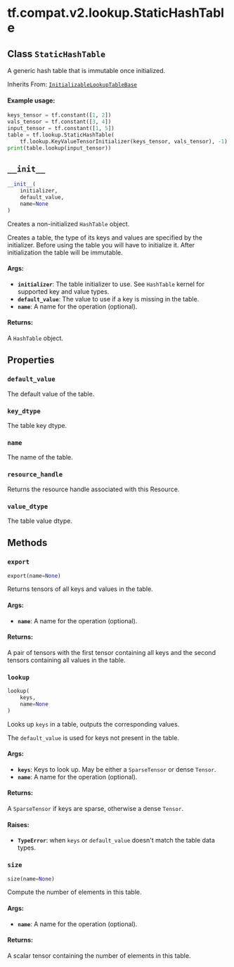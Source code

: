 <div itemscope itemtype="http://developers.google.com/ReferenceObject">
<meta itemprop="name" content="tf.compat.v2.lookup.StaticHashTable" />
<meta itemprop="path" content="Stable" />
<meta itemprop="property" content="default_value"/>
<meta itemprop="property" content="key_dtype"/>
<meta itemprop="property" content="name"/>
<meta itemprop="property" content="resource_handle"/>
<meta itemprop="property" content="value_dtype"/>
<meta itemprop="property" content="__init__"/>
<meta itemprop="property" content="export"/>
<meta itemprop="property" content="lookup"/>
<meta itemprop="property" content="size"/>
</div>

# tf.compat.v2.lookup.StaticHashTable

## Class `StaticHashTable`

A generic hash table that is immutable once initialized.

Inherits From: [`InitializableLookupTableBase`](../../../../tf/contrib/lookup/InitializableLookupTableBase.md)

<!-- Placeholder for "Used in" -->


#### Example usage:



```python
keys_tensor = tf.constant([1, 2])
vals_tensor = tf.constant([3, 4])
input_tensor = tf.constant([1, 5])
table = tf.lookup.StaticHashTable(
    tf.lookup.KeyValueTensorInitializer(keys_tensor, vals_tensor), -1)
print(table.lookup(input_tensor))
```

<h2 id="__init__"><code>__init__</code></h2>

``` python
__init__(
    initializer,
    default_value,
    name=None
)
```

Creates a non-initialized `HashTable` object.

Creates a table, the type of its keys and values are specified by the
initializer.
Before using the table you will have to initialize it. After initialization
the table will be immutable.

#### Args:


* <b>`initializer`</b>: The table initializer to use. See `HashTable` kernel for
  supported key and value types.
* <b>`default_value`</b>: The value to use if a key is missing in the table.
* <b>`name`</b>: A name for the operation (optional).


#### Returns:

A `HashTable` object.




## Properties

<h3 id="default_value"><code>default_value</code></h3>

The default value of the table.


<h3 id="key_dtype"><code>key_dtype</code></h3>

The table key dtype.


<h3 id="name"><code>name</code></h3>

The name of the table.


<h3 id="resource_handle"><code>resource_handle</code></h3>

Returns the resource handle associated with this Resource.


<h3 id="value_dtype"><code>value_dtype</code></h3>

The table value dtype.




## Methods

<h3 id="export"><code>export</code></h3>

``` python
export(name=None)
```

Returns tensors of all keys and values in the table.


#### Args:


* <b>`name`</b>: A name for the operation (optional).


#### Returns:

A pair of tensors with the first tensor containing all keys and the
  second tensors containing all values in the table.


<h3 id="lookup"><code>lookup</code></h3>

``` python
lookup(
    keys,
    name=None
)
```

Looks up `keys` in a table, outputs the corresponding values.

The `default_value` is used for keys not present in the table.

#### Args:


* <b>`keys`</b>: Keys to look up. May be either a `SparseTensor` or dense `Tensor`.
* <b>`name`</b>: A name for the operation (optional).


#### Returns:

A `SparseTensor` if keys are sparse, otherwise a dense `Tensor`.



#### Raises:


* <b>`TypeError`</b>: when `keys` or `default_value` doesn't match the table data
  types.

<h3 id="size"><code>size</code></h3>

``` python
size(name=None)
```

Compute the number of elements in this table.


#### Args:


* <b>`name`</b>: A name for the operation (optional).


#### Returns:

A scalar tensor containing the number of elements in this table.




